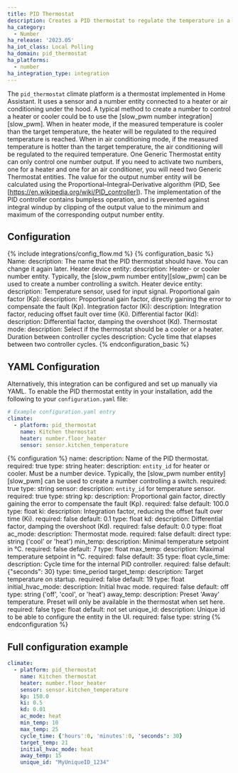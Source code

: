 ```yaml
---
title: PID Thermostat
description: Creates a PID thermostat to regulate the temperature in a room with PID algorithm.
ha_category:
  - Number
ha_release: '2023.05'
ha_iot_class: Local Polling
ha_domain: pid_thermostat
ha_platforms:
  - number
ha_integration_type: integration
---
```


The `pid_thermostat` climate platform is a thermostat implemented in Home Assistant. It uses a sensor and a number entity connected to a heater or air conditioning under the hood. A typical method to create a number to control a heater or cooler could be to use the [slow_pwm number integration][slow_pwm]. When in heater mode, if the measured temperature is cooler than the target temperature, the heater will be regulated to the required temperature is reached. When in air conditioning mode, if the measured temperature is hotter than the target temperature, the air conditioning will be regulated to the required temperature. One Generic Thermostat entity can only control one number output. If you need to activate two numbers, one for a heater and one for an air conditioner, you will need two Generic Thermostat entities. 
The value for the output number entity will be calculated using the Proportional–Integral–Derivative algorithm (PID, See [https://en.wikipedia.org/wiki/PID_controller]). The implementation of the PID controller contains bumpless operation, and is prevented against integral windup by clipping of the output value to the minimum and maximum of the corresponding output number entity. 

## Configuration
{% include integrations/config_flow.md %}
{% configuration_basic %}
Name:
  description: The name that the PID thermostat should have. You can change it again later.
Heater device entity:
  description: Heater- or cooler number entity. Typically, the [slow_pwm number entity][slow_pwm] can be used to create a number controlling a switch.
Heater device entity:
  description: Temperature sensor, used for input signal.
Proportional gain factor (Kp):
  description: Proportional gain factor, directly gaining the error to compensate the fault (Kp).
Integration factor (Ki):
  description: Integration factor, reducing offset fault over time (Ki).
Differential factor (Kd):
  description: Differential factor, damping the overshoot (Kd).
Thermostat mode: 
  description: Select if the thermostat should be a cooler or a heater.
Duration between controller cycles
  description: Cycle time that elapses between two controller cycles.
{% endconfiguration_basic %}

## YAML Configuration

Alternatively, this integration can be configured and set up manually via YAML.
To enable the PID thermostat entity in your installation, add the
following to your `configuration.yaml` file:

```yaml
# Example configuration.yaml entry
climate:
  - platform: pid_thermostat
    name: Kitchen thermostat
    heater: number.floor_heater
    sensor: sensor.kitchen_temperature
``` 

{% configuration %}
name:
  description: Name of the PID thermostat.
  required: true
  type: string
heater:
  description: `entity_id` for heater or cooler. Must be a number device. Typically, the [slow_pwm number entity][slow_pwm] can be used to create a number controlling a switch.
  required: true
  type: string
sensor:
  description: `entity_id` for temperature sensor.
  required: true
  type: string
kp:
  description: Proportional gain factor, directly gaining the error to compensate the fault (Kp).
  required: false
  default: 100.0
  type: float
ki:
  description: Integration factor, reducing the offset fault over time (Ki).
  required: false
  default: 0.1
  type: float
kd:
  description: Differential factor, damping the overshoot (Kd).
  required: false
  default: 0.0
  type: float
ac_mode:
  description: Thermostat mode. 
  required: false
  default: direct
  type: string ('cool' or 'heat')
min_temp:
  description: Minimal temperature setpoint in °C.
  required: false
  default: 7
  type: float
max_temp:
  description: Maximal temperature setpoint in °C.
  required: false
  default: 35
  type: float
cycle_time:
  description: Cycle time for the internal PID controller.
  required: false
  default: {"seconds": 30}
  type: time_period
target_temp:
  description: Target temperature on startup.
  required: false
  default: 19
  type: float
initial_hvac_mode:
  description: Initial hvac mode. 
  required: false
  default: off
  type: string ('off', 'cool', or 'heat')
away_temp:
  description: Preset 'Away' temperature. Preset will only be available in the thermostat when set here.
  required: false
  type: float
  default: not set
unique_id:
  description: Unique id to be able to configure the entity in the UI.
  required: false
  type: string
{% endconfiguration %}

## Full configuration example

```yaml
climate:
  - platform: pid_thermostat
    name: Kitchen thermostat
    heater: number.floor_heater
    sensor: sensor.kitchen_temperature
    kp: 150.0
    ki: 0.5
    kd: 0.01
    ac_mode: heat
    min_temp: 10
    max_temp: 25
    cycle_time: {'hours':0, 'minutes':0, 'seconds': 30}
    target_temp: 21
    initial_hvac_mode: heat
    away_temp: 15
    unique_id: "MyUniqueID_1234"
```
